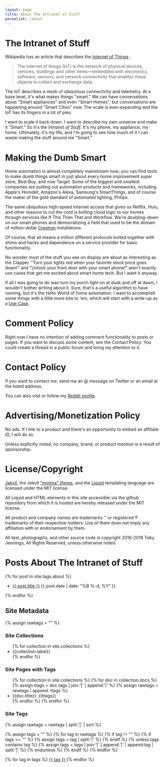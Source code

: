 ```yaml
---
layout: page
title: About The Intranet of Stuff
permalink: /about
---
```

# The Intranet of Stuff

Wikipedia has an article that describes the [Internet of Things][] :

>The internet of things (IoT) is the network of physical devices, vehicles, buildings and other items—embedded with electronics, software, sensors, and network connectivity that enables these objects to collect and exchange data.

The IoT describes a mesh of ubiquitous connectivity and telemetry. At a base level, it's what makes things "smart." We can have conversations about "Smart appliances" and even "Smart Homes", but conversations are happening around "Smart Cities" now. The scale is ever-expanding and the IoT has its fingers in a lot of pies.

I want to scale it back down. I want to describe my own universe and make it "Smart." So it's the *Intranet of Stuff*. It's my phone, my appliance, my home. Ultimately, it's my life, and I'm going to see how much of it I can waste making the stuff around me "Smart."

# Making the Dumb Smart

Home automation is almost completely mainstream now; you can find tools to make dumb things smart in just about every home improvement super store, Best Buy, and now Target. Some of the biggest and smallest companies are putting out automation products and frameworks, including Apple's Homekit, Amazon's Alexa, Samsung's SmartThings, and of course the maker of the gold standard of automated lighting, Philips.

The same ubiquitous high-speed Internet access that gives us Netflix, Hulu, and other reasons to cut the cord is bolting cloud logic to our homes through services like If This Then That and Workflow. We're doubling-down on our smart phones and democratizing a field that used to be the domain of million-dollar [Crestron] installations.

Of course, that all means a million different protocols bolted together with shims and hacks and dependence on a service provider for basic functionality.

No wonder most of the stuff you see on display are about as interesting as the Clapper. "Turn your lights red when your favorite stock price goes down!" and "Unlock your front door with your smart phone!" aren't exactly use cases that get me excited about smart home tech. But I want it anyway.

If all I was going to do was turn my porch light on at dusk and off at dawn, I wouldn't bother writing about it. Sure, that's a useful algorithm to have running, but it's the Hello World of home automation. I want to accomplish some things with a little more bite to 'em, which will start with a write-up as a [Use Case][].

# Comment Policy

Right now I have no intention of adding comment functionality to posts or pages. If you want to discuss some content, see the Contact Policy. You could create a thread in a public forum and bring my attention to it.

# Contact Policy

If you want to contact me, send me an @ message on Twitter or an email at the listed address.

You can also visit or follow my [Reddit profile][].

# Advertising/Monetization Policy

No ads. If I link to a product and there's an opportunity to embed an affiliate ID, I will do so.

Unless explicitly noted, no company, brand, or product mention is a result of sponsorship.

# License/Copyright

[Jekyll](https://github.com/jekyll/jekyll), the Jekyll ["minima" theme](https://github.com/jekyll/minima), and the [Liquid](https://github.com/Shopify/liquid) templating language are licensed under the MIT license.

All Liquid and HTML elements in this site accessible via the github repository from which it is hosted are hereby released under the MIT license.

All product and company names are trademarks ™ or registered ® trademarks of their respective holders. Use of them does not imply any affiliation with or endorsement by them. 

All text, photographs, and other source code is copyright 2016-2018 Toby Jennings, All Rights Reserved, unless otherwise noted.

# Posts About The Intranet of Stuff

{% for post in site.tags.about %}
<ul>
  <li>
    <a href="{{ post.url }}">{{ post.title }}</a>
    <span class="date">{{ post.date | date: "%B %-d, %Y"  }}</span>
  </li>
</ul>
{% endfor %}

## Site Metadata
{% assign rawtags = "" %}

### Site Collections
<ul>
{% for collection in site.collections %}
<li>{{collection.label}}</li>
{% endfor %}
</ul>

### Site Pages with Tags
<ul>
{% for collection in site.collections %}
{% for doc in collection.docs %}
{% assign ttags = doc.tags | join:'|' | append:'|' %}
{% assign rawtags = rawtags | append: ttags %}
<li>{{doc.title}}: {{ttags}} </li>
{% endfor %}
{% endfor %}
</ul>

### Site Tags
{% assign rawtags = rawtags | split:'|' | sort %}

{% assign tags = "" %}
{% for tag in rawtags %}
   {% if tag != "" %}
      {% if tags == "" %}
         {% assign tags = tag | split:'|' %}
      {% endif %}
      {% unless tags contains tag %}
         {% assign tags = tags | join:'|' | append:'|' | append:tag | split:'|' %}
      {% endunless %}
   {% endif %}
{% endfor %}

{% for tag in tags %}
<a href="#{{ tag |slugify }}"> {{ tag }} </a>
{% endfor %}

[Internet of Things]: https://en.wikipedia.org/wiki/Internet_of_things
[Crestron]: https://www.crestron.com
[Use Case]: /use_cases/
[Reddit profile]: https://www.reddit.com/user/IntranetOfStuff/
